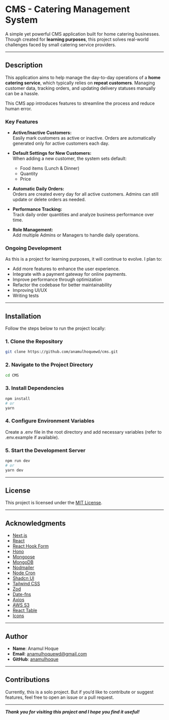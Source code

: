 # CMS - Catering Management System

A simple yet powerful CMS application built for home catering businesses.  
Though created for **learning purposes**, this project solves real-world challenges faced by small catering service providers.

---

## Description

This application aims to help manage the day-to-day operations of a **home catering service**, which typically relies on **repeat customers**. Managing customer data, tracking orders, and updating delivery statuses manually can be a hassle.

This CMS app introduces features to streamline the process and reduce human error.

### Key Features

- **Active/Inactive Customers:**  
  Easily mark customers as active or inactive. Orders are automatically generated only for active customers each day.

- **Default Settings for New Customers:**  
  When adding a new customer, the system sets default:

  - Food items (Lunch & Dinner)
  - Quantity
  - Price

- **Automatic Daily Orders:**  
  Orders are created every day for all active customers. Admins can still update or delete orders as needed.

- **Performance Tracking:**  
  Track daily order quantities and analyze business performance over time.

- **Role Management:**  
  Add multiple Admins or Managers to handle daily operations.

### Ongoing Development

As this is a project for learning purposes, it will continue to evolve. I plan to:

- Add more features to enhance the user experience.
- Integrate with a payment gateway for online payments.
- Improve performance through optimization
- Refactor the codebase for better maintainability
- Improving UI/UX
- Writing tests

---

## Installation

Follow the steps below to run the project locally:

### 1. Clone the Repository

```bash
git clone https://github.com/anamulhoquewd/cms.git
```

### 2. Navigate to the Project Directory

```bash
cd CMS
```

### 3. Install Dependencies

```bash
npm install
# or
yarn
```

### 4. Configure Environment Variables

Create a .env file in the root directory and add necessary variables (refer to .env.example if available).

### 5. Start the Development Server

```bash
npm run dev
# or
yarn dev
```

---

## License

This project is licensed under the [MIT License](LICENSE).

---

## Acknowledgments

- [Next.js](https://nextjs.org/)
- [React](https://reactjs.org/)
- [React Hook Form](https://react-hook-form.com/)
- [Hono](https://hono.dev/)
- [Mongoose](https://mongoosejs.com/)
- [MongoDB](https://www.mongodb.com/)
- [Nodmailer](https://nodemailer.com/)
- [Node Cron](https://www.npmjs.com/package/node-cron)
- [Shadcn UI](https://ui.shadcn.com/)
- [Tailwind CSS](https://tailwindcss.com/)
- [Zod](https://zod.dev/)
- [Date-fns](https://date-fns.org/)
- [Axios](https://axios-http.com/)
- [AWS S3](https://aws.amazon.com/s3/)
- [React Table](https://tanstack.com/table/v8/)
- [Icons](https://lucide.dev/)

---

## Author

- **Name**: Anamul Hoque
- **Email**: [anamulhoquewd@gmail.com](mailto:anamulhoquewd@gmail.com)
- **GitHub**: [anamulhoque](https://github.com/anamulhoquewd)

---

## Contributions

Currently, this is a solo project. But if you’d like to contribute or suggest features, feel free to open an issue or a pull request.

---

**_Thank you for visiting this project and I hope you find it useful!_**
